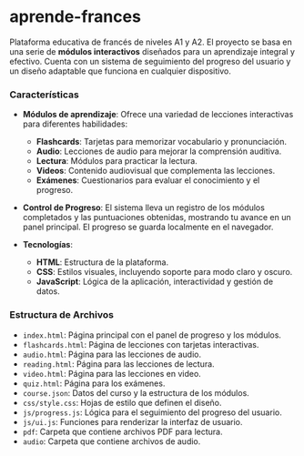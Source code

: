 # aprende-frances

Plataforma educativa de francés de niveles A1 y A2. El proyecto se basa en una serie de **módulos interactivos** diseñados para un aprendizaje integral y efectivo. Cuenta con un sistema de seguimiento del progreso del usuario y un diseño adaptable que funciona en cualquier dispositivo.

### Características

* **Módulos de aprendizaje**: Ofrece una variedad de lecciones interactivas para diferentes habilidades:
    * **Flashcards**: Tarjetas para memorizar vocabulario y pronunciación.
    * **Audio**: Lecciones de audio para mejorar la comprensión auditiva.
    * **Lectura**: Módulos para practicar la lectura.
    * **Videos**: Contenido audiovisual que complementa las lecciones.
    * **Exámenes**: Cuestionarios para evaluar el conocimiento y el progreso.

* **Control de Progreso**: El sistema lleva un registro de los módulos completados y las puntuaciones obtenidas, mostrando tu avance en un panel principal. El progreso se guarda localmente en el navegador.

* **Tecnologías**:
    * **HTML**: Estructura de la plataforma.
    * **CSS**: Estilos visuales, incluyendo soporte para modo claro y oscuro.
    * **JavaScript**: Lógica de la aplicación, interactividad y gestión de datos.

### Estructura de Archivos

* `index.html`: Página principal con el panel de progreso y los módulos.
* `flashcards.html`: Página de lecciones con tarjetas interactivas.
* `audio.html`: Página para las lecciones de audio.
* `reading.html`: Página para las lecciones de lectura.
* `video.html`: Página para las lecciones en video.
* `quiz.html`: Página para los exámenes.
* `course.json`: Datos del curso y la estructura de los módulos.
* `css/style.css`: Hojas de estilo que definen el diseño.
* `js/progress.js`: Lógica para el seguimiento del progreso del usuario.
* `js/ui.js`: Funciones para renderizar la interfaz de usuario.
* `pdf`: Carpeta que contiene archivos PDF para lectura.
* `audio`: Carpeta que contiene archivos de audio.
